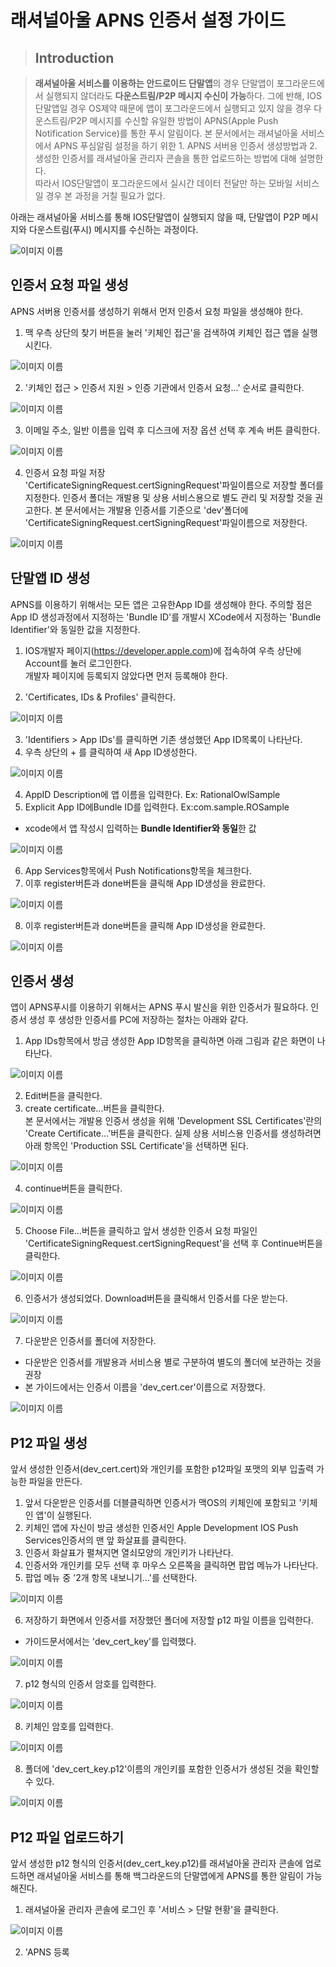 # 래셔널아울 APNS 인증서 설정 가이드

>## Introduction

> **래셔널아울 서비스를 이용하는 안드로이드 단말앱**의 경우 단말앱이 포그라운드에서 실행되지 않더라도 **다운스트림/P2P 메시지 수신이 가능**하다. 
그에 반해, IOS단말앱일 경우 OS제약 때문에 앱이 포그라운드에서 실행되고 있지 않을 경우 다운스트림/P2P 메시지를 수신할 유일한 방법이 APNS(Apple Push Notification Service)를 통한 푸시 알림이다. 본 문서에서는 래셔널아울 서비스에서 APNS 푸심알림 설정을 하기 위한 1. APNS 서버용 인증서 생성방법과 2. 생성한 인증서를 래셔널아울 관리자 콘솔을 통한 업로드하는 방법에 대해 설명한다.         
따라서 IOS단말앱이 포그라운드에서 실시간 데이터 전달만 하는 모바일 서비스일 경우 본 과정을 거칠 필요가 없다. 

아래는 래셔널아울 서비스를 통해 IOS단말앱이 실행되지 않을 때, 단말앱이 P2P 메시지와 다운스트림(푸시) 메시지를 수신하는 과정이다.

![이미지 이름](./img/apns_overview.png)



## 인증서 요청 파일 생성

APNS 서버용 인증서를 생성하기 위해서 먼저 인증서 요청 파일을 생성해야 한다.

1. 맥 우측 상단의 찾기 버튼을 눌러 '키체인 접근'을 검색하여 키체인 접근 앱을 실행시킨다.

![이미지 이름](./img/cert-req1.png)

2. '키체인 접근 > 인증서 지원 > 인증 기관에서 인증서 요청...' 순서로 클릭한다.

![이미지 이름](./img/cert-req2.png)

3. 이메일 주소, 일반 이름을 입력 후 디스크에 저장 옵션 선택 후 계속 버튼 클릭한다.

![이미지 이름](./img/cert-req3.png)

4. 인증서 요청 파일 저장   
'CertificateSigningRequest.certSigningRequest'파일이름으로 저장할 폴더를 지정한다. 인증서 폴더는 개발용 및 상용 서비스용으로 별도 관리 및 저장할 것을 권고한다. 본 문서에서는 개발용 인증서를 기준으로 'dev'폴더에 'CertificateSigningRequest.certSigningRequest'파일이름으로 저장한다.

![이미지 이름](./img/cert-req4.png)


## 단말앱 ID 생성

APNS를 이용하기 위해서는 모든 앱은 고유한App ID를 생성해야 한다. 주의할 점은 App ID 생성과정에서 지정하는 'Bundle ID'를 개발시 XCode에서 지정하는 'Bundle Identifier'와 동일한 값을 지정한다.

1. IOS개발자 페이지(https://developer.apple.com)에 접속하여 우측 상단에Account를 눌러 로그인한다.   
 개발자 페이지에 등록되지 않았다면 먼저 등록해야 한다.

2. 'Certificates, IDs & Profiles' 클릭한다.

![이미지 이름](./img/app-id1.png)

3. 'Identifiers > App IDs'를 클릭하면 기존 생성했던 App ID목록이 나타난다.
4. 우측 상단의 + 를 클릭하여 새 App ID생성한다.

![이미지 이름](./img/app-id2.png)

4. AppID Description에 앱 이름을 입력한다. Ex: RationalOwlSample
5. Explicit App ID에Bundle ID를 입력한다. Ex:com.sample.ROSample
 - xcode에서 앱 작성시 입력하는  **Bundle Identifier와 동일**한 값

![이미지 이름](./img/app-id3.png)

6. App Services항목에서 Push Notifications항목을 체크한다.
7. 이후 register버튼과 done버튼을 클릭해 App ID생성을 완료한다.

![이미지 이름](./img/app-id4.png)

8. 이후 register버튼과 done버튼을 클릭해 App ID생성을 완료한다.

![이미지 이름](./img/app-id5.png)



## 인증서 생성
앱이 APNS푸시를 이용하기 위해서는 APNS 푸시 발신을 위한 인증서가 필요하다. 
인증서 생성 후 생성한 인증서를 PC에 저장하는 절차는 아래와 같다.

1. App IDs항목에서 방금 생성한 App ID항목을 클릭하면 아래 그림과 같은 화면이 나타난다.

![이미지 이름](./img/cert1.png)

2. Edit버튼을 클릭한다.
3. create certificate...버튼을 클릭한다.      
본 문서에서는 개발용 인증서 생성을 위해 'Development SSL Certificates'란의 'Create Certificate...'버튼을 클릭한다. 실제 상용 서비스용 인증서를 생성하려면 아래 항목인 'Production SSL Certificate'을 선택하면 된다.

![이미지 이름](./img/cert2.png)

4. continue버튼을 클릭한다.

![이미지 이름](./img/cert3.png)

5. Choose File...버튼을 클릭하고 앞서 생성한 인증서 요청 파일인 'CertificateSigningRequest.certSigningRequest'을 선택 후 Continue버튼을 클릭한다.

![이미지 이름](./img/cert4.png)

6. 인증서가 생성되었다. Download버튼을 클릭해서 인증서를 다운 받는다.   

![이미지 이름](./img/cert5.png)

7. 다운받은 인증서를 폴더에 저장한다.
  - 다운받은 인증서를 개발용과 서비스용 별로 구분하여 별도의 폴더에 보관하는 것을 권장
  - 본 가이드에서는 인증서 이름을 'dev_cert.cer'이름으로 저장했다.

![이미지 이름](./img/cert6.png)

## P12 파일 생성
앞서 생성한 인증서(dev_cert.cert)와 개인키를 포함한 p12파일 포맷의 외부 입출력 가능한 파일을 만든다. 


1. 앞서 다운받은 인증서를 더블클릭하면 인증서가 맥OS의 키체인에 포함되고 '키체인 앱'이 실행된다.
2. 키체인 앱에 자신이 방금 생성한 인증서인 Apple Development IOS Push Services인증서의 맨 앞 화살표를 클릭한다.
3. 인증서 화살표가 펼쳐지면 열쇠모양의 개인키가 나타난다. 
4. 인증서와 개인키를 모두 선택 후 마우스 오른쪽을 클릭하면 팝업 메뉴가 나타난다.
5. 팝업 메뉴 중 '2개 항목 내보니기...'를 선택한다.

![이미지 이름](./img/p121.png)


6. 저장하기 화면에서 인증서를 저장했던 폴더에 저장할 p12 파일 이름을 입력한다.
 - 가이드문서에서는 'dev_cert_key'를 입력했다.

![이미지 이름](./img/p122.png)

7. p12 형식의 인증서 암호를 입력한다.

![이미지 이름](./img/p123.png)


8. 키체인 암호를 입력한다.

![이미지 이름](./img/p124.png)

8. 폴더에 'dev_cert_key.p12'이름의 개인키를 포함한 인증서가 생성된 것을 확인할 수 있다.    

![이미지 이름](./img/p125.png)


## P12 파일 업로드하기
앞서 생성한 p12 형식의 인증서(dev_cert_key.p12)를 래셔널아울 관리자 콘솔에 업로드하면 래셔널아울 서비스를 통해 백그라운드의 단말앱에게 APNS를 통한 알림이 가능해진다.

1. 래셔널아울 관리자 콘솔에 로그인 후 '서비스 > 단말 현황'을 클릭한다.

![이미지 이름](./img/upload1.png)


2. 'APNS 등록


